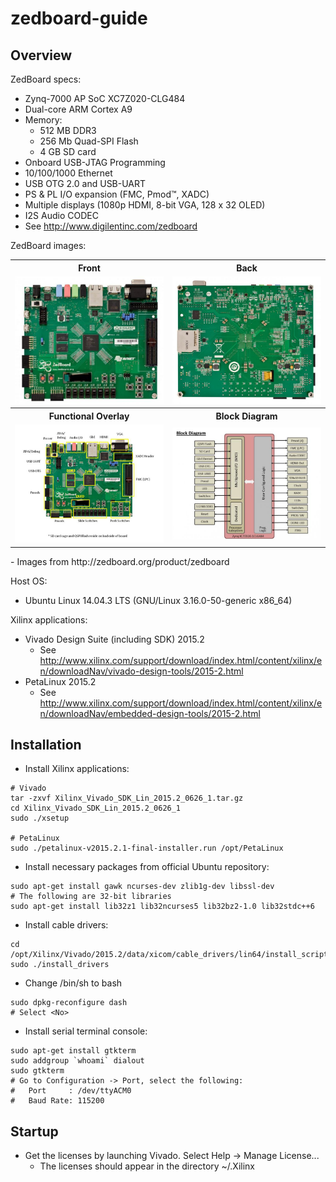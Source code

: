 # zedboard-guide

## Overview

ZedBoard specs:
- Zynq-7000 AP SoC XC7Z020-CLG484
- Dual-core ARM Cortex A9
- Memory:
  - 512 MB DDR3
  - 256 Mb Quad-SPI Flash
  - 4 GB SD card
- Onboard USB-JTAG Programming
- 10/100/1000 Ethernet
- USB OTG 2.0 and USB-UART
- PS & PL I/O expansion (FMC, Pmod™, XADC)
- Multiple displays (1080p HDMI, 8-bit VGA, 128 x 32 OLED)
- I2S Audio CODEC
- See http://www.digilentinc.com/zedboard

ZedBoard images:
<table>
<tr>
<th>Front</th>
<th>Back</th>
</tr>
<tr>
<td><img src="/images/ZedBoard_RevA_sideA_0_0.jpg" width="240px" alt="Front"/></td>
<td><img src="/images/ZedBoard_RevA_sideB_0_0.jpg" width="240px" alt="Back"/></td>
</tr>
<tr>
<th>Functional Overlay</th>
<th>Block Diagram</th>
</tr>
<tr>
<td><img src="/images/Front-image-of-board_0.jpg" width="240px" alt="Functional Overlay"/></td>
<td><img src="/images/block_diagram_0_0.jpg" width="240px" alt="Block Diagram"/></td>
</tr>
</table>
- Images from http://zedboard.org/product/zedboard

Host OS:
- Ubuntu Linux 14.04.3 LTS (GNU/Linux 3.16.0-50-generic x86_64)

Xilinx applications:
- Vivado Design Suite (including SDK) 2015.2
  - See http://www.xilinx.com/support/download/index.html/content/xilinx/en/downloadNav/vivado-design-tools/2015-2.html
- PetaLinux 2015.2
  - See http://www.xilinx.com/support/download/index.html/content/xilinx/en/downloadNav/embedded-design-tools/2015-2.html

## Installation

- Install Xilinx applications:

```
# Vivado
tar -zxvf Xilinx_Vivado_SDK_Lin_2015.2_0626_1.tar.gz
cd Xilinx_Vivado_SDK_Lin_2015.2_0626_1
sudo ./xsetup

# PetaLinux
sudo ./petalinux-v2015.2.1-final-installer.run /opt/PetaLinux
```

- Install necessary packages from official Ubuntu repository:

```
sudo apt-get install gawk ncurses-dev zlib1g-dev libssl-dev
# The following are 32-bit libraries
sudo apt-get install lib32z1 lib32ncurses5 lib32bz2-1.0 lib32stdc++6
```

- Install cable drivers:

```
cd /opt/Xilinx/Vivado/2015.2/data/xicom/cable_drivers/lin64/install_script/install_drivers
sudo ./install_drivers 
```
- Change /bin/sh to bash

```
sudo dpkg-reconfigure dash
# Select <No>
```

- Install serial terminal console:

```
sudo apt-get install gtkterm
sudo addgroup `whoami` dialout 
sudo gtkterm
# Go to Configuration -> Port, select the following:
#   Port     : /dev/ttyACM0
#   Baud Rate: 115200
```


## Startup

- Get the licenses by launching Vivado. Select Help ->  Manage License...
  - The licenses should appear in the directory ~/.Xilinx

